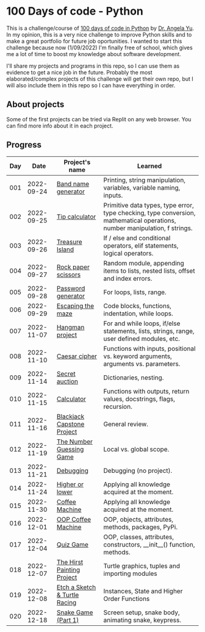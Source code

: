 # 100 Days of code - Python

This is a challenge/course of [100 days of code in Python](https://www.udemy.com/course/100-days-of-code/) by [Dr. Angela Yu](https://www.udemy.com/user/4b4368a3-b5c8-4529-aa65-2056ec31f37e/). In my opinion, this is a very nice challenge to improve Python skills and to make a great portfolio for future job oportunities. I wanted to start this challenge because now (1/09/2022) I'm finally free of school, which gives me a lot of time to boost my knowledge about software development.

I'll share my projects and programs in this repo, so I can use them as evidence to get a nice job in the future. Probably the most elaborated/complex projects of this challenge will get their own repo, but I will also include them in this repo so I can have everything in order.

## About projects
Some of the first projects can be tried via Replit on any web browser. You can find more info about it in each project.

## Progress

| Day | Date | Project's name | Learned |
| --- | --- | --- | --- |
| 001 | 2022-09-24 | [Band name generator](/projects/Day001/) | Printing, string manipulation, variables, variable naming, inputs. |
| 002 | 2022-09-25 | [Tip calculator](/projects/Day002/) | Primitive data types, type error, type checking, type conversion, mathematical operations, number manipulation, f strings. |
| 003 | 2022-09-26 | [Treasure Island](/projects/Day003/) | If / else and conditional operators, elif statements, logical operators.
| 004 | 2022-09-27 | [Rock paper scissors](/projects/Day004/) | Random module, appending items to lists, nested lists, offset and index errors. |
| 005 | 2022-09-28 | [Password generator](/projects/Day005/) | For loops, lists, range. |
| 006 | 2022-09-29 | [Escaping the maze](/projects/Day006/) | Code blocks, functions, indentation, while loops.|
| 007 | 2022-11-07 | [Hangman project](/projects/Day007/) | For and while loops, if/else statements, lists, strings, range, user defined modules, etc.|
| 008 | 2022-11-10 | [Caesar cipher](/projects/Day008/) | Functions with inputs, positional vs. keyword arguments, arguments vs. parameters. |
| 009 | 2022-11-14 | [Secret auction](/projects/Day009/) | Dictionaries, nesting. |
| 010 | 2022-11-15 | [Calculator](/projects/Day010/) | Functions with outputs, return values, docstrings, flags, recursion. |
| 011 | 2022-11-16 | [Blackjack Capstone Project](/projects/Day011/) | General review. |
| 012 | 2022-11-19 | [The Number Guessing Game](/projects/Day012/) | Local vs. global scope. |
| 013 | 2022-11-21 | [Debugging](/projects/Day013/) | Debugging (no project). |
| 014 | 2022-11-24 | [Higher or lower](/projects/Day014/) | Applying all knowledge acquired at the moment. |
| 015 | 2022-11-30 | [Coffee Machine](/projects/Day015/) | Applying all knowledge acquired at the moment. |
| 016 | 2022-12-01 | [OOP Coffee Machine](/projects/Day016/) | OOP, objects, attributes, methods, packages, PyPi. |
| 017 | 2022-12-04 | [Quiz Game](/projects/Day017/) | OOP, classes, attributes, constructors, \_\_init\_\_() function, methods. |
| 018 | 2022-12-07 | [The Hirst Painting Project](/projects/Day018/) | Turtle graphics, tuples and importing modules |
| 019 | 2022-12-08 | [Etch a Sketch & Turtle Racing](/projects/Day019/) | Instances, State and Higher Order Functions |
| 020 | 2022-12-18 | [Snake Game (Part 1)](/projects/Day020/) | Screen setup, snake body, animating snake, keypress. |